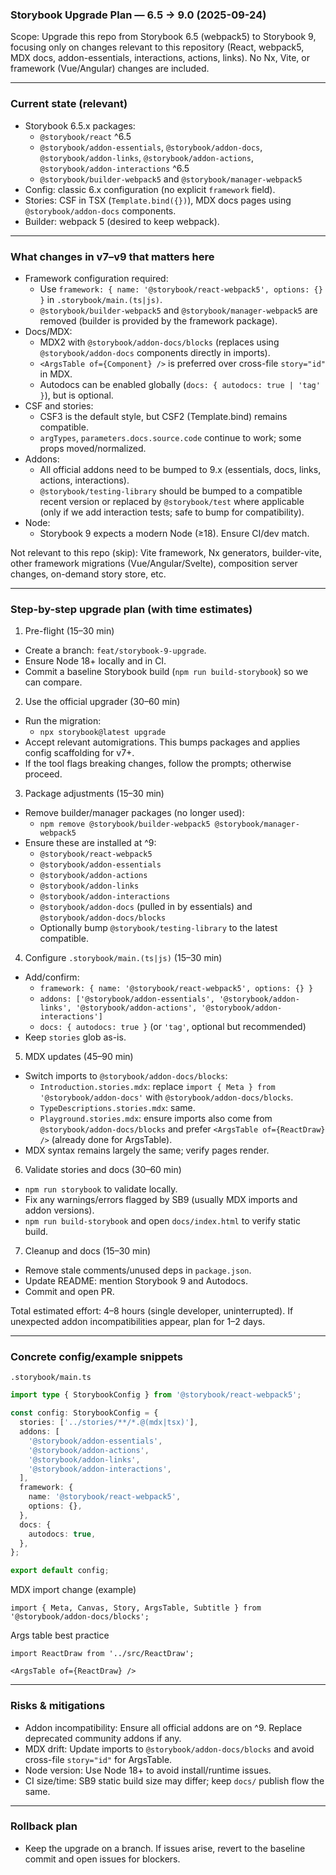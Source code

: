 ### Storybook Upgrade Plan — 6.5 → 9.0 (2025-09-24)

Scope: Upgrade this repo from Storybook 6.5 (webpack5) to Storybook 9, focusing only on changes relevant to this repository (React, webpack5, MDX docs, addon-essentials, interactions, actions, links). No Nx, Vite, or framework (Vue/Angular) changes are included.

---

### Current state (relevant)

- Storybook 6.5.x packages:
  - `@storybook/react` ^6.5
  - `@storybook/addon-essentials`, `@storybook/addon-docs`, `@storybook/addon-links`, `@storybook/addon-actions`, `@storybook/addon-interactions` ^6.5
  - `@storybook/builder-webpack5` and `@storybook/manager-webpack5`
- Config: classic 6.x configuration (no explicit `framework` field).
- Stories: CSF in TSX (`Template.bind({})`), MDX docs pages using `@storybook/addon-docs` components.
- Builder: webpack 5 (desired to keep webpack).

---

### What changes in v7–v9 that matters here

- Framework configuration required:
  - Use `framework: { name: '@storybook/react-webpack5', options: {} }` in `.storybook/main.(ts|js)`.
  - `@storybook/builder-webpack5` and `@storybook/manager-webpack5` are removed (builder is provided by the framework package).
- Docs/MDX:
  - MDX2 with `@storybook/addon-docs/blocks` (replaces using `@storybook/addon-docs` components directly in imports).
  - `<ArgsTable of={Component} />` is preferred over cross-file `story="id"` in MDX.
  - Autodocs can be enabled globally (`docs: { autodocs: true | 'tag' }`), but is optional.
- CSF and stories:
  - CSF3 is the default style, but CSF2 (Template.bind) remains compatible.
  - `argTypes`, `parameters.docs.source.code` continue to work; some props moved/normalized.
- Addons:
  - All official addons need to be bumped to 9.x (essentials, docs, links, actions, interactions).
  - `@storybook/testing-library` should be bumped to a compatible recent version or replaced by `@storybook/test` where applicable (only if we add interaction tests; safe to bump for compatibility).
- Node:
  - Storybook 9 expects a modern Node (≥18). Ensure CI/dev match.

Not relevant to this repo (skip): Vite framework, Nx generators, builder-vite, other framework migrations (Vue/Angular/Svelte), composition server changes, on-demand story store, etc.

---

### Step-by-step upgrade plan (with time estimates)

1) Pre-flight (15–30 min)
- Create a branch: `feat/storybook-9-upgrade`.
- Ensure Node 18+ locally and in CI.
- Commit a baseline Storybook build (`npm run build-storybook`) so we can compare.

2) Use the official upgrader (30–60 min)
- Run the migration:
  - `npx storybook@latest upgrade`
- Accept relevant automigrations. This bumps packages and applies config scaffolding for v7+.
- If the tool flags breaking changes, follow the prompts; otherwise proceed.

3) Package adjustments (15–30 min)
- Remove builder/manager packages (no longer used):
  - `npm remove @storybook/builder-webpack5 @storybook/manager-webpack5`
- Ensure these are installed at ^9:
  - `@storybook/react-webpack5`
  - `@storybook/addon-essentials`
  - `@storybook/addon-actions`
  - `@storybook/addon-links`
  - `@storybook/addon-interactions`
  - `@storybook/addon-docs` (pulled in by essentials) and `@storybook/addon-docs/blocks`
  - Optionally bump `@storybook/testing-library` to the latest compatible.

4) Configure `.storybook/main.(ts|js)` (15–30 min)
- Add/confirm:
  - `framework: { name: '@storybook/react-webpack5', options: {} }`
  - `addons: ['@storybook/addon-essentials', '@storybook/addon-links', '@storybook/addon-actions', '@storybook/addon-interactions']`
  - `docs: { autodocs: true }` (or `'tag'`, optional but recommended)
- Keep `stories` glob as-is.

5) MDX updates (45–90 min)
- Switch imports to `@storybook/addon-docs/blocks`:
  - `Introduction.stories.mdx`: replace `import { Meta } from '@storybook/addon-docs'` with `@storybook/addon-docs/blocks`.
  - `TypeDescriptions.stories.mdx`: same.
  - `Playground.stories.mdx`: ensure imports also come from `@storybook/addon-docs/blocks` and prefer `<ArgsTable of={ReactDraw} />` (already done for ArgsTable).
- MDX syntax remains largely the same; verify pages render.

6) Validate stories and docs (30–60 min)
- `npm run storybook` to validate locally.
- Fix any warnings/errors flagged by SB9 (usually MDX imports and addon versions).
- `npm run build-storybook` and open `docs/index.html` to verify static build.

7) Cleanup and docs (15–30 min)
- Remove stale comments/unused deps in `package.json`.
- Update README: mention Storybook 9 and Autodocs.
- Commit and open PR.

Total estimated effort: 4–8 hours (single developer, uninterrupted). If unexpected addon incompatibilities appear, plan for 1–2 days.

---

### Concrete config/example snippets

`.storybook/main.ts`

```ts
import type { StorybookConfig } from '@storybook/react-webpack5';

const config: StorybookConfig = {
  stories: ['../stories/**/*.@(mdx|tsx)'],
  addons: [
    '@storybook/addon-essentials',
    '@storybook/addon-actions',
    '@storybook/addon-links',
    '@storybook/addon-interactions',
  ],
  framework: {
    name: '@storybook/react-webpack5',
    options: {},
  },
  docs: {
    autodocs: true,
  },
};

export default config;
```

MDX import change (example)

```mdx
import { Meta, Canvas, Story, ArgsTable, Subtitle } from '@storybook/addon-docs/blocks';
```

Args table best practice

```mdx
import ReactDraw from '../src/ReactDraw';

<ArgsTable of={ReactDraw} />
```

---

### Risks & mitigations

- Addon incompatibility: Ensure all official addons are on ^9. Replace deprecated community addons if any.
- MDX drift: Update imports to `@storybook/addon-docs/blocks` and avoid cross-file `story="id"` for ArgsTable.
- Node version: Use Node 18+ to avoid install/runtime issues.
- CI size/time: SB9 static build size may differ; keep `docs/` publish flow the same.

---

### Rollback plan

- Keep the upgrade on a branch. If issues arise, revert to the baseline commit and open issues for blockers.


